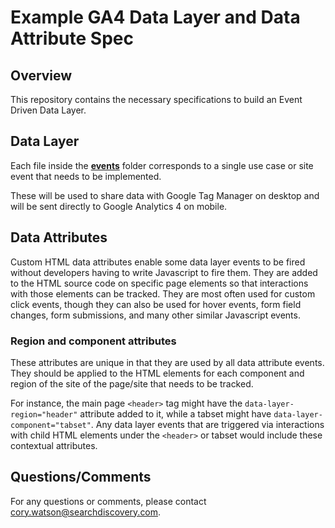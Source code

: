 # Example GA4 Data Layer and Data Attribute Spec

## Overview
This repository contains the necessary specifications to build an Event Driven Data Layer.

## Data Layer
Each file inside the **[events](events)** folder corresponds to a single use case or site event that needs to be implemented.

These will be used to share data with Google Tag Manager on desktop and will be sent directly to Google Analytics 4 on mobile.

## Data Attributes
Custom HTML data attributes enable some data layer events to be fired without developers having to write Javascript to fire them. They are added to the HTML source code on specific page elements so that interactions with those elements can be tracked. They are most often used for custom click events, though they can also be used for hover events, form field changes, form submissions, and many other similar Javascript events.

### Region and component attributes
These attributes are unique in that they are used by all data attribute events. They should be applied to the HTML elements for each component and region of the site of the page/site that needs to be tracked. 

For instance, the main page `<header>` tag might have the `data-layer-region="header"` attribute added to it, while a tabset might have `data-layer-component="tabset"`. Any data layer events that are triggered via interactions with child HTML elements under the `<header>` or tabset would include these contextual attributes.

## Questions/Comments
For any questions or comments, please contact cory.watson@searchdiscovery.com.